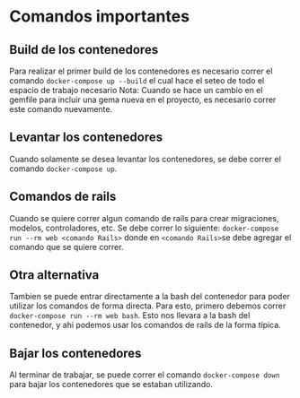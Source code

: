 # Comandos importantes

## Build de los contenedores
Para realizar el primer build de los contenedores es necesario correr el comando ```docker-compose up --build``` el cual hace el seteo de todo el espacio de trabajo necesario
Nota: Cuando se hace un cambio en el gemfile para incluir una gema nueva en el proyecto, es necesario correr este comando nuevamente.

## Levantar los contenedores
Cuando solamente se desea levantar los contenedores, se debe correr el comando ```docker-compose up```.

## Comandos de rails
Cuando se quiere correr algun comando de rails para crear migraciones, modelos, controladores, etc. Se debe correr lo siguiente: ```docker-compose run --rm web <comando Rails>``` donde en ```<comando Rails>```se debe agregar el comando que se quiere correr.

## Otra alternativa
Tambien se puede entrar directamente a la bash del contenedor para poder utilizar los comandos de forma directa. Para esto, primero debemos correr ```docker-compose run --rm web bash```. Esto nos llevara a la bash del contenedor, y ahi podemos usar los comandos de rails de la forma típica.

## Bajar los contenedores
Al terminar de trabajar, se puede correr el comando ```docker-compose down``` para bajar los contenedores que se estaban utilizando.